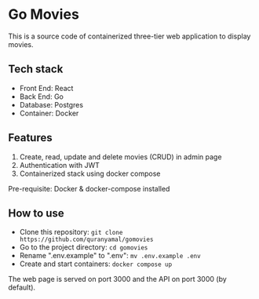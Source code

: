 # Go Movies

This is a source code of containerized three-tier web application to display movies.
## Tech stack
- Front End: React
- Back End: Go
- Database: Postgres
- Container: Docker

## Features
1. Create, read, update and delete movies (CRUD) in admin page
2. Authentication with JWT
3. Containerized stack using docker compose

Pre-requisite: Docker & docker-compose installed

## How to use
- Clone this repository: `git clone https://github.com/quranyamal/gomovies`
- Go to the project directory: `cd gomovies`
- Rename ".env.example" to ".env": `mv .env.example .env`
- Create and start containers: `docker compose up`

The web page is served on port 3000 and the API on port 3000 (by default).